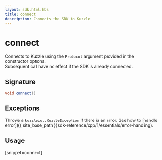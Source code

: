 ```yaml
---
layout: sdk.html.hbs
title: connect
description: Connects the SDK to Kuzzle
---
```


# connect

Connects to Kuzzle using the `Protocol` argument provided in the constructor options.  
Subsequent call have no effect if the SDK is already connected.

## Signature

```cpp
void connect()
```

## Exceptions

Throws a `kuzzleio::KuzzleException` if there is an error. See how to [handle error]({{ site_base_path }}sdk-reference/cpp/1/essentials/error-handling).

## Usage

[snippet=connect]
